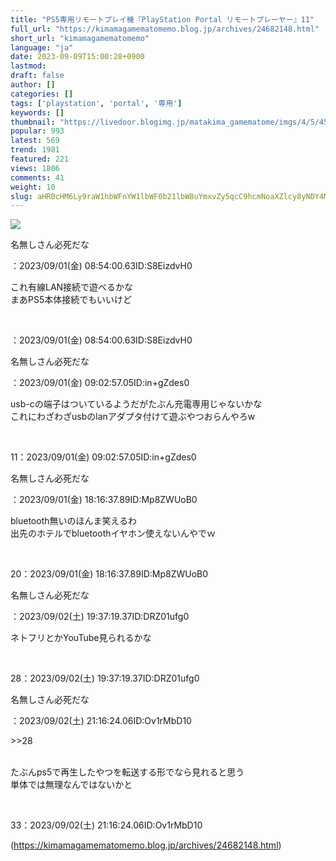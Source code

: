 ```yaml
---
title: "PS5専用リモートプレイ機『PlayStation Portal リモートプレーヤー』11"
full_url: "https://kimamagamematomemo.blog.jp/archives/24682148.html"
short_url: "kimamagamematomemo"
language: "ja"
date: 2023-09-09T15:00:28+0900
lastmod: 
draft: false
author: []
categories: []
tags: ['playstation', 'portal', '専用']
keywords: []
thumbnail: "https://livedoor.blogimg.jp/matakima_gamematome/imgs/4/5/45b69cff.jpg"
popular: 993
latest: 569
trend: 1981
featured: 221
views: 1806
comments: 41
weight: 10
slug: aHR0cHM6Ly9raW1hbWFnYW1lbWF0b21lbW8uYmxvZy5qcC9hcmNoaXZlcy8yNDY4MjE0OC5odG1s
---
```


![](https://livedoor.blogimg.jp/matakima_gamematome/imgs/4/5/45b69cff.jpg)

<div><p id='resuname9' class='ui-sortable-handle'>名無しさん必死だな </p>：2023/09/01(金) 08:54:00.63ID:S8EizdvH0<p id='surebody9' class='surebody_S8EizdvH0' name='surebodymain'>これ有線LAN接続で遊べるかな <br> まあPS5本体接続でもいいけど</p><br><p>：2023/09/01(金) 08:54:00.63ID:S8EizdvH0</p><p id='resuname11' class='ui-sortable-handle'>名無しさん必死だな </p>：2023/09/01(金) 09:02:57.05ID:in+gZdes0<p id='surebody11' class='surebody_ingZdes0' name='surebodymain'>usb-cの端子はついているようだがたぶん充電専用じゃないかな <br> これにわざわざusbのlanアダプタ付けて遊ぶやつおらんやろw</p><br><p>11：2023/09/01(金) 09:02:57.05ID:in+gZdes0</p><p id='resuname20' class='ui-sortable-handle'>名無しさん必死だな </p>：2023/09/01(金) 18:16:37.89ID:Mp8ZWUoB0<p id='surebody20' class='surebody_Mp8ZWUoB0' name='surebodymain'>bluetooth無いのほんま笑えるわ <br> 出先のホテルでbluetoothイヤホン使えないんやでｗ</p><br><p>20：2023/09/01(金) 18:16:37.89ID:Mp8ZWUoB0</p><p id='resuname28' class='ui-sortable-handle'>名無しさん必死だな </p>：2023/09/02(土) 19:37:19.37ID:DRZ01ufg0<p id='surebody28' class='surebody_DRZ01ufg0' name='surebodymain'>ネトフリとかYouTube見られるかな</p><br><p>28：2023/09/02(土) 19:37:19.37ID:DRZ01ufg0</p><p id='resuname33' class='ui-sortable-handle'>名無しさん必死だな </p>：2023/09/02(土) 21:16:24.06ID:Ov1rMbD10<p id='surebody33' class='surebody_Ov1rMbD10' name='surebodymain'><p class='ui-sortable-handle'>>>28</p> <br> たぶんps5で再生したやつを転送する形でなら見れると思う <br> 単体では無理なんではないかと</p><br><p>33：2023/09/02(土) 21:16:24.06ID:Ov1rMbD10</p><p id='preview_dispAffi'></p></div>

(https://kimamagamematomemo.blog.jp/archives/24682148.html)
